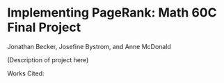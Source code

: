 # Implementing PageRank: Math 60C Final Project

Jonathan Becker, Josefine Bystrom, and Anne McDonald

(Description of project here)

Works Cited:
